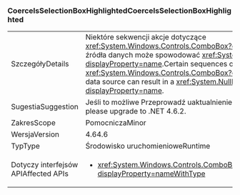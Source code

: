 ### <a name="coerceisselectionboxhighlighted"></a><span data-ttu-id="35eca-101">CoerceIsSelectionBoxHighlighted</span><span class="sxs-lookup"><span data-stu-id="35eca-101">CoerceIsSelectionBoxHighlighted</span></span>

|   |   |
|---|---|
|<span data-ttu-id="35eca-102">Szczegóły</span><span class="sxs-lookup"><span data-stu-id="35eca-102">Details</span></span>|<span data-ttu-id="35eca-103">Niektóre sekwencji akcje dotyczące <xref:System.Windows.Controls.ComboBox?displayProperty=name> i źródła danych może spowodować <xref:System.NullReferenceException?displayProperty=name>.</span><span class="sxs-lookup"><span data-stu-id="35eca-103">Certain sequences of actions involving a <xref:System.Windows.Controls.ComboBox?displayProperty=name> and its data source can result in a <xref:System.NullReferenceException?displayProperty=name>.</span></span>|
|<span data-ttu-id="35eca-104">Sugestia</span><span class="sxs-lookup"><span data-stu-id="35eca-104">Suggestion</span></span>|<span data-ttu-id="35eca-105">Jeśli to możliwe Przeprowadź uaktualnienie do .NET 4.6.2.</span><span class="sxs-lookup"><span data-stu-id="35eca-105">If possible, please upgrade to .NET 4.6.2.</span></span>|
|<span data-ttu-id="35eca-106">Zakres</span><span class="sxs-lookup"><span data-stu-id="35eca-106">Scope</span></span>|<span data-ttu-id="35eca-107">Pomocnicza</span><span class="sxs-lookup"><span data-stu-id="35eca-107">Minor</span></span>|
|<span data-ttu-id="35eca-108">Wersja</span><span class="sxs-lookup"><span data-stu-id="35eca-108">Version</span></span>|<span data-ttu-id="35eca-109">4.6</span><span class="sxs-lookup"><span data-stu-id="35eca-109">4.6</span></span>|
|<span data-ttu-id="35eca-110">Typ</span><span class="sxs-lookup"><span data-stu-id="35eca-110">Type</span></span>|<span data-ttu-id="35eca-111">Środowisko uruchomieniowe</span><span class="sxs-lookup"><span data-stu-id="35eca-111">Runtime</span></span>|
|<span data-ttu-id="35eca-112">Dotyczy interfejsów API</span><span class="sxs-lookup"><span data-stu-id="35eca-112">Affected APIs</span></span>|<ul><li><xref:System.Windows.Controls.ComboBox.IsSelectionBoxHighlighted?displayProperty=nameWithType></li></ul>|

